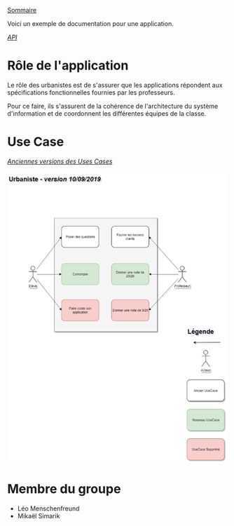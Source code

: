 [Sommaire](https://ursi-2020.github.io/Documentation/)

Voici un exemple de documentation pour une application.

*[API](api.md)*

# Rôle de l'application

Le rôle des urbanistes est de s'assurer que les applications répondent aux spécifications fonctionnelles fournies par les professeurs.

Pour ce faire, ils s'assurent de la cohérence de l'architecture du système d'information et de coordonnent les différentes équipes de la classe.

# Use Case

*[Anciennes versions des Uses Cases](use-case.md)*

![use case](img/use-case.png)

# Membre du groupe

* Léo Menschenfreund
* Mikaël Simarik
